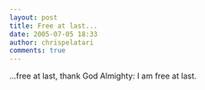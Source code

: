 ```yaml
---
layout: post
title: Free at last...
date: 2005-07-05 18:33
author: chrispelatari
comments: true
---
```


<p>...free at last, thank God Almighty: I am free at last.</p>
